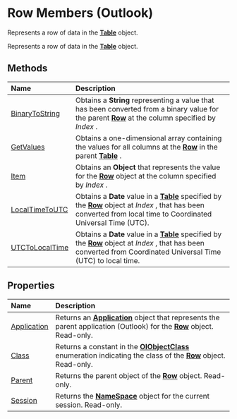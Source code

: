 
# Row Members (Outlook)
Represents a row of data in the  **[Table](0affaafd-93fe-227a-acee-e09a86cadc20.md)** object.

Represents a row of data in the  **[Table](0affaafd-93fe-227a-acee-e09a86cadc20.md)** object.


## Methods



|**Name**|**Description**|
|:-----|:-----|
|[BinaryToString](2416a69f-f0a2-b9a6-6f55-688dcf702824.md)|Obtains a  **String** representing a value that has been converted from a binary value for the parent **[Row](06db3fa4-1649-48bf-3b86-ffdf99a47305.md)** at the column specified by _Index_ .|
|[GetValues](1f92e0ab-9ba8-9cc6-51e8-05cc145a93bf.md)|Obtains a one-dimensional array containing the values for all columns at the  **[Row](06db3fa4-1649-48bf-3b86-ffdf99a47305.md)** in the parent **[Table](0affaafd-93fe-227a-acee-e09a86cadc20.md)** .|
|[Item](fa9a6b26-ddfe-f306-5f45-140756f398c9.md)|Obtains an  **Object** that represents the value for the **[Row](06db3fa4-1649-48bf-3b86-ffdf99a47305.md)** object at the column specified by _Index_ .|
|[LocalTimeToUTC](10e24b21-8fd5-8740-b120-a49340cb9670.md)|Obtains a  **Date** value in a **[Table](0affaafd-93fe-227a-acee-e09a86cadc20.md)** specified by the **[Row](06db3fa4-1649-48bf-3b86-ffdf99a47305.md)** object at _Index_ , that has been converted from local time to Coordinated Universal Time (UTC).|
|[UTCToLocalTime](82685689-89af-4c49-1e6b-42e1ecd9d301.md)|Obtains a  **Date** value in a **[Table](0affaafd-93fe-227a-acee-e09a86cadc20.md)** specified by the **[Row](06db3fa4-1649-48bf-3b86-ffdf99a47305.md)** object at _Index_ , that has been converted from Coordinated Universal Time (UTC) to local time.|

## Properties



|**Name**|**Description**|
|:-----|:-----|
|[Application](f4a44df2-b431-c821-d697-778b9a899073.md)|Returns an  **[Application](797003e7-ecd1-eccb-eaaf-32d6ddde8348.md)** object that represents the parent application (Outlook) for the **[Row](06db3fa4-1649-48bf-3b86-ffdf99a47305.md)** object. Read-only.|
|[Class](5f01b168-7708-9b29-a6f2-8b4cedd75a20.md)|Returns a constant in the  **[OlObjectClass](33d724b3-df3c-2a7f-a80f-93b66d96f588.md)** enumeration indicating the class of the **[Row](06db3fa4-1649-48bf-3b86-ffdf99a47305.md)** object. Read-only.|
|[Parent](fd1ce056-66e8-76a0-a37d-3352829967cb.md)|Returns the parent object of the  **[Row](06db3fa4-1649-48bf-3b86-ffdf99a47305.md)** object. Read-only.|
|[Session](a9773e62-0091-50b4-f64c-dab4217035cc.md)|Returns the  **[NameSpace](f0dcaa19-07f5-5d42-a3bf-2e42b7885644.md)** object for the current session. Read-only.|

